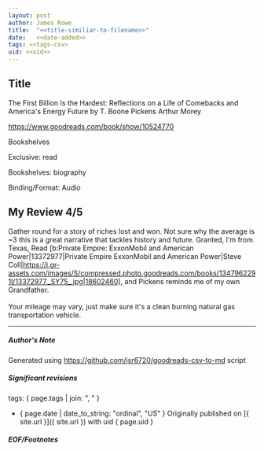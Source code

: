```yaml
---
layout: post
author: James Rowe
title:  "<<title-similiar-to-filename>>"
date:   <<date-added>>
tags: <<tags-csv>
uid: <<uid>>
---
```


<!-- highly dependent on how you personally use jekyll templates, and how you want this to show up -->

## Title

The First Billion Is the Hardest: Reflections on a Life of Comebacks and America's Energy Future by T. Boone Pickens
Arthur Morey 

https://www.goodreads.com/book/show/10524770

Bookshelves

Exclusive: read

Bookshelves: biography

Binding/Format: Audio

## My Review 4/5

Gather round for a story of riches lost and won. Not sure why the average is ~3 this is a great narrative that tackles history and future. Granted, I'm from Texas, Read [b:Private Empire: ExxonMobil and American Power|13372977|Private Empire  ExxonMobil and American Power|Steve Coll|https://i.gr-assets.com/images/S/compressed.photo.goodreads.com/books/1347962291l/13372977._SY75_.jpg|18602460], and Pickens reminds me of my own Grandfather.<br/><br/>Your mileage may vary, just make sure it's a clean burning natural gas transportation vehicle.

---

##### Author's Note

Generated using https://github.com/jsr6720/goodreads-csv-to-md script

##### Significant revisions

tags: { page.tags | join: ", " } <!-- todo move this somewhere -->

- { page.date | date_to_string: "ordinal", "US" } Originally published on [{ site.url }]({ site.url }) with uid { page.uid }

##### EOF/Footnotes
